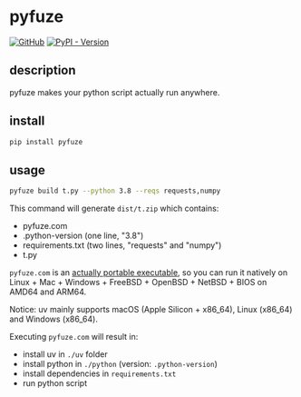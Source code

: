 # pyfuze

[![GitHub](https://img.shields.io/badge/GitHub-5c5c5c)](https://github.com/TanixLu/pyfuze) [![PyPI - Version](https://img.shields.io/pypi/v/pyfuze)](https://pypi.org/project/pyfuze/)

## description

pyfuze makes your python script actually run anywhere.

## install

```bash
pip install pyfuze
```

## usage

```bash
pyfuze build t.py --python 3.8 --reqs requests,numpy
```

This command will generate `dist/t.zip` which contains:

- pyfuze.com
- .python-version (one line, "3.8")
- requirements.txt (two lines, "requests" and "numpy")
- t.py

`pyfuze.com` is an [actually portable executable](https://justine.lol/ape.html), so you can run it natively on Linux + Mac + Windows + FreeBSD + OpenBSD + NetBSD + BIOS on AMD64 and ARM64.

Notice: uv mainly supports macOS (Apple Silicon + x86_64), Linux (x86_64) and Windows (x86_64).

Executing `pyfuze.com` will result in:

- install uv in `./uv` folder
- install python in `./python` (version: `.python-version`)
- install dependencies in `requirements.txt`
- run python script
